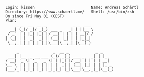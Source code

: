     Login: kissen                         Name: Andreas Schärtl
    Directory: https://www.schaertl.me/   Shell: /usr/bin/zsh
    On since Fri May 01 (CEST)
    Plan:
         _ _  __  __ _            _ _  ___
      __| (_)/ _|/ _(_) ___ _   _| | ||__ \
     / _` | | |_| |_| |/ __| | | | | __|/ /
    | (_| | |  _|  _| | (__| |_| | | |_|_|
     \__,_|_|_| |_| |_|\___|\__,_|_|\__(_)

         _               _  __ _            _ _
     ___| |__  _ __ ___ (_)/ _(_) ___ _   _| | |_
    / __| '_ \| '_ ` _ \| | |_| |/ __| | | | | __|
    \__ \ | | | | | | | | |  _| | (__| |_| | | |_ _
    |___/_| |_|_| |_| |_|_|_| |_|\___|\__,_|_|\__(_)
